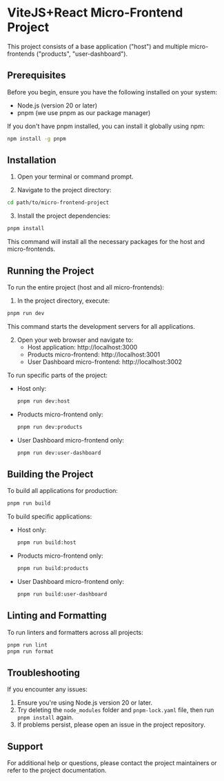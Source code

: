 # ViteJS+React Micro-Frontend Project

This project consists of a base application ("host") and multiple micro-frontends ("products", "user-dashboard").

## Prerequisites

Before you begin, ensure you have the following installed on your system:

- Node.js (version 20 or later)
- pnpm (we use pnpm as our package manager)

If you don't have pnpm installed, you can install it globally using npm:

```bash
npm install -g pnpm
```

## Installation

1. Open your terminal or command prompt.

2. Navigate to the project directory:

```bash
cd path/to/micro-frontend-project
```

3. Install the project dependencies:

```bash
pnpm install
```

This command will install all the necessary packages for the host and micro-frontends.

## Running the Project

To run the entire project (host and all micro-frontends):

1. In the project directory, execute:

```bash
pnpm run dev
```

This command starts the development servers for all applications.

2. Open your web browser and navigate to:
   - Host application: http://localhost:3000
   - Products micro-frontend: http://localhost:3001
   - User Dashboard micro-frontend: http://localhost:3002

To run specific parts of the project:

- Host only:

  ```bash
  pnpm run dev:host
  ```

- Products micro-frontend only:

  ```bash
  pnpm run dev:products
  ```

- User Dashboard micro-frontend only:
  ```bash
  pnpm run dev:user-dashboard
  ```

## Building the Project

To build all applications for production:

```bash
pnpm run build
```

To build specific applications:

- Host only:

  ```bash
  pnpm run build:host
  ```

- Products micro-frontend only:

  ```bash
  pnpm run build:products
  ```

- User Dashboard micro-frontend only:
  ```bash
  pnpm run build:user-dashboard
  ```

## Linting and Formatting

To run linters and formatters across all projects:

```bash
pnpm run lint
pnpm run format
```

## Troubleshooting

If you encounter any issues:

1. Ensure you're using Node.js version 20 or later.
2. Try deleting the `node_modules` folder and `pnpm-lock.yaml` file, then run `pnpm install` again.
3. If problems persist, please open an issue in the project repository.

## Support

For additional help or questions, please contact the project maintainers or refer to the project documentation.
